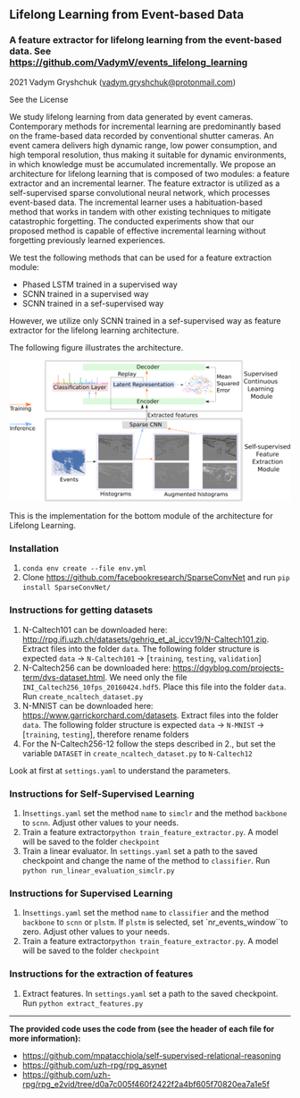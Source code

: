 ## Lifelong Learning from Event-based Data
### A feature extractor for lifelong learning from the event-based data. See https://github.com/VadymV/events_lifelong_learning

2021 Vadym Gryshchuk (vadym.gryshchuk@protonmail.com)

See the License

We study lifelong learning from data generated by event cameras. Contemporary methods for incremental learning are predominantly based on the frame-based data recorded by conventional shutter cameras. An event camera delivers high dynamic range, low power consumption, and high temporal resolution, thus making it suitable for dynamic environments, in which knowledge must be accumulated incrementally. We propose an architecture for lifelong learning that is composed of two modules: a feature extractor and an incremental learner. The feature extractor is utilized as a self-supervised sparse convolutional neural network, which processes event-based data. The incremental learner uses a habituation-based method that works in tandem with other existing techniques to mitigate catastrophic forgetting. The conducted experiments show that our proposed method is capable of effective incremental learning without forgetting previously learned experiences.

We test the following methods that can be used for a feature extraction module:
- Phased LSTM trained in a supervised way
- SCNN trained in a supervised way
- SCNN trained in a sef-supervised way

However, we utilize only SCNN trained in a sef-supervised way as feature extractor for the lifelong learning architecture.

The following figure illustrates the architecture.

![Architecture](./architecture.png)

This is the implementation for the bottom module of the architecture for Lifelong Learning.

### Installation 

1. `conda env create --file env.yml`
2. Clone https://github.com/facebookresearch/SparseConvNet and run `pip install SparseConvNet/`

### Instructions for getting datasets

1. N-Caltech101 can be downloaded here: http://rpg.ifi.uzh.ch/datasets/gehrig_et_al_iccv19/N-Caltech101.zip. Extract files into the folder `data`. The following folder structure is expected
   `data` -> `N-Caltech101` -> [`training`, `testing`, `validation`]
2. N-Caltech256 can be downloaded here: https://dgyblog.com/projects-term/dvs-dataset.html. We need only the file `INI_Caltech256_10fps_20160424.hdf5`. Place this file into the folder `data`. Run `create_ncaltech_dataset.py`
3. N-MNIST can be downloaded here: https://www.garrickorchard.com/datasets. Extract files into the folder `data`. The following folder structure is expected
   `data` -> `N-MNIST` -> [`training`, `testing`], therefore rename folders
4. For the N-Caltech256-12 follow the steps described in 2., but set the variable `DATASET` in `create_ncaltech_dataset.py` to `N-Caltech12`

Look at first at `settings.yaml` to understand the parameters.


### Instructions for Self-Supervised Learning

1. In`settings.yaml` set the method `name` to `simclr` and the method `backbone` to `scnn`. Adjust other values to your needs. 
2. Train a feature extractor`python train_feature_extractor.py`. A model will be saved to the folder `checkpoint`
3. Train a linear evaluator. In `settings.yaml` set a path to the saved checkpoint and change the name of the method to `classifier`. Run `python run_linear_evaluation_simclr.py`


### Instructions for Supervised Learning

1. In`settings.yaml` set the method `name` to `classifier` and the method `backbone` to `scnn` or `plstm`. If `plstm` is selected, set `nr_events_window``to zero. Adjust other values to your needs. 
2. Train a feature extractor`python train_feature_extractor.py`. A model will be saved to the folder `checkpoint`

### Instructions for the extraction of features

1. Extract features. In `settings.yaml` set a path to the saved checkpoint. Run `python extract_features.py`

---
**The provided code uses the code from (see the header of each file for more information):**
- https://github.com/mpatacchiola/self-supervised-relational-reasoning
- https://github.com/uzh-rpg/rpg_asynet
- https://github.com/uzh-rpg/rpg_e2vid/tree/d0a7c005f460f2422f2a4bf605f70820ea7a1e5f
